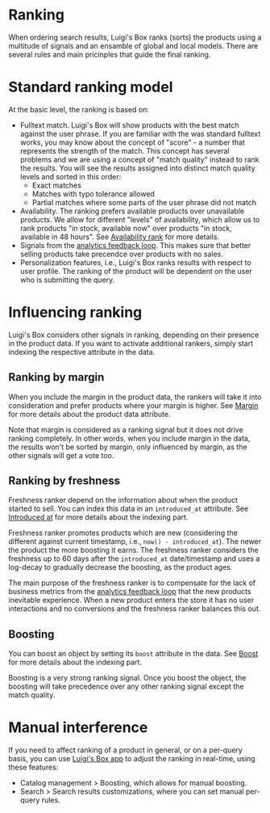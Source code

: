 # Ranking

When ordering search results, Luigi's Box ranks (sorts) the products using a multitude of signals and an ensamble of global and local models. There are several rules and main pricinples that guide the final ranking.

# Standard ranking model

At the basic level, the ranking is based on:

- Fulltext match. Luigi's Box will show products with the best match against the user phrase. If you are familiar with the was standard fulltext works, you may know about the concept of "score" - a number that represents the strength of the match. This concept has several problems and we are using a concept of "match quality" instead to rank the results. You will see the results assigned into distinct match quality levels and sorted in this order:
  - Exact matches
  - Matches with typo tolerance allowed
  - Partial matches where some parts of the user phrase did not match
- Availability. The ranking prefers available products over unavailable products. We allow for different "levels" of availability, which allow us to rank products "in stock, available now" over products "in stock, available in 48 hours". See [Availability rank](/indexing/data_layout.html#special-fields-availability-rank) for more details.
- Signals from the [analytics feedback loop](/analytics.html). This makes sure that better selling products take precendce over products with no sales.
- Personalization features, i.e., Luigi's Box ranks results with respect to user profile. The ranking of the product will be dependent on the user who is submitting the query.

# Influencing ranking

Luigi's Box considers other signals in ranking, depending on their presence in the product data. If you want to activate additional rankers, simply start indexing the respective attribute in the data.

## Ranking by margin

When you include the margin in the product data, the rankers will take it into consideration and prefer products where your margin is higher. See [Margin](/indexing/data_layout.html#special-fields-margin) for more details about the product data attribute.

Note that margin is considered as a ranking signal but it does not drive ranking completely. In other words, when you include margin in the data, the results won't be sorted by margin, only influenced by margin, as the other signals will get a vote too.

## Ranking by freshness

Freshness ranker depend on the information about when the product started to sell. You can index this data in an `introduced_at` attribute. See [Introduced at](/indexing/data_layout.html#special-fields-introduced-at) for more details about the indexing part.

Freshness ranker promotes products which are new (considering the different against current timestamp, i.e., `now() - introduced_at`). The newer the product the more boosting it earns. The freshness ranker considers the freshness up to 60 days after the `introduced_at` date/timestamp and uses a log-decay to gradually decrease the boosting, as the product ages.

The main purpose of the freshness ranker is to compensate for the lack of business metrics from the [analytics feedback loop](/analytics.html) that the new products inevitable experience. When a new product enters the store it has no user interactions and no conversions and the freshness ranker balances this out.

## Boosting

You can boost an object by setting its `boost` attribute in the data. See [Boost](/indexing/data_layout.html#special-fields-boost) for more details about the indexing part.

Boosting is a very strong ranking signal. Once you boost the object, the boosting will take precedence over any other ranking signal except the match quality.

# Manual interference

If you need to affect ranking of a product in general, or on a per-query basis, you can use [Luigi's Box app](https://app.luigisbox.com) to adjust the ranking in real-time, using these features:

- Catalog management > Boosting, which allows for manual boosting.
- Search > Search results customizations, where you can set manual per-query rules.
